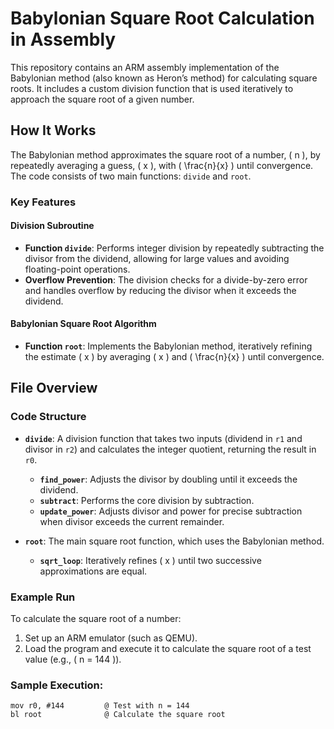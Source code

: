 # Babylonian Square Root Calculation in Assembly

This repository contains an ARM assembly implementation of the Babylonian method (also known as Heron’s method) for calculating square roots. It includes a custom division function that is used iteratively to approach the square root of a given number.

## How It Works

The Babylonian method approximates the square root of a number, \( n \), by repeatedly averaging a guess, \( x \), with \( \frac{n}{x} \) until convergence. The code consists of two main functions: `divide` and `root`.

### Key Features

#### Division Subroutine
- **Function `divide`**: Performs integer division by repeatedly subtracting the divisor from the dividend, allowing for large values and avoiding floating-point operations.
- **Overflow Prevention**: The division checks for a divide-by-zero error and handles overflow by reducing the divisor when it exceeds the dividend.

#### Babylonian Square Root Algorithm
- **Function `root`**: Implements the Babylonian method, iteratively refining the estimate \( x \) by averaging \( x \) and \( \frac{n}{x} \) until convergence.

## File Overview

### Code Structure
- **`divide`**: A division function that takes two inputs (dividend in `r1` and divisor in `r2`) and calculates the integer quotient, returning the result in `r0`.
  - **`find_power`**: Adjusts the divisor by doubling until it exceeds the dividend.
  - **`subtract`**: Performs the core division by subtraction.
  - **`update_power`**: Adjusts divisor and power for precise subtraction when divisor exceeds the current remainder.

- **`root`**: The main square root function, which uses the Babylonian method.
  - **`sqrt_loop`**: Iteratively refines \( x \) until two successive approximations are equal.

### Example Run

To calculate the square root of a number:
1. Set up an ARM emulator (such as QEMU).
2. Load the program and execute it to calculate the square root of a test value (e.g., \( n = 144 \)).

### Sample Execution:
```assembly
mov r0, #144         @ Test with n = 144
bl root              @ Calculate the square root
```
